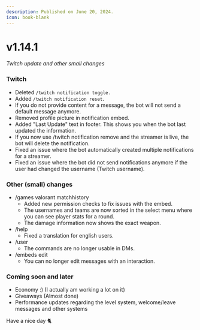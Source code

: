 ```yaml
---
description: Published on June 20, 2024.
icon: book-blank
---
```


# v1.14.1

_Twitch update and other small changes_

### Twitch

* Deleted `/twitch notification toggle.`
* Added `/twitch notification reset`.
* If you do not provide content for a message, the bot will not send a default message anymore.
* Removed profile picture in notification embed.
* Added "Last Update" text in footer. This shows you when the bot last updated the information.
* If you now use /twitch notification remove and the streamer is live, the bot will delete the notification.
* Fixed an issue where the bot automatically created multiple notifications for a streamer.
* Fixed an issue where the bot did not send notifications anymore if the user had changed the username (Twitch username).

### Other (small) changes

* /games valorant matchhistory
  * Added new permission checks to fix issues with the embed.
  * The usernames and teams are now sorted in the select menu where you can see player stats for a round.
  * The damage information now shows the exact weapon.
* /help
  * Fixed a translation for english users.
* /user&#x20;
  * The commands are no longer usable in DMs.
* /embeds edit
  * You can no longer edit messages with an interaction.

### Coming soon and later

* Economy :) (I actually am working a lot on it)
* Giveaways (Almost done)
* Performance updates regarding the level system, welcome/leave messages and other systems

Have a nice day 🐈
